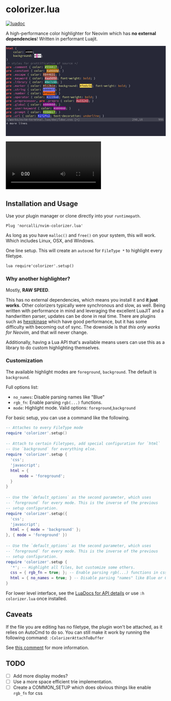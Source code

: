 # colorizer.lua

[![luadoc](https://img.shields.io/badge/luadoc-0.1-blue)](https://norcalli.github.io/luadoc/nvim-colorizer.lua/modules/colorizer.html)

A high-performance color highlighter for Neovim which has **no external dependencies**! Written in performant Luajit.

![Demo.gif](https://raw.githubusercontent.com/norcalli/github-assets/master/nvim-colorizer.lua-demo-short.gif)

![Demo.mp4](https://raw.githubusercontent.com/norcalli/github-assets/master/nvim-colorizer.lua-demo-short.mp4)

## Installation and Usage

Use your plugin manager or clone directly into your `runtimepath`.

```vim
Plug 'norcalli/nvim-colorizer.lua'
```

As long as you have `malloc()` and `free()` on your system, this will work. Which includes Linux, OSX, and Windows.

One line setup. This will create an `autocmd` for `FileType *` to highlight every filetype.

```vim
lua require'colorizer'.setup()
```

### Why another highlighter?

Mostly, **RAW SPEED**.

This has no external dependencies, which means you install it and **it just works**. Other colorizers typically were synchronous and slow, as well. Being written with performance in mind and leveraging the excellent LuaJIT and a handwritten parser, updates can be done in real time. There are plugins such as [hexokinase](https://github.com/RRethy/vim-hexokinase) which have good performance, but it has some difficulty with becoming out of sync. The downside is that *this only works for Neovim*, and that will never change.

Additionally, having a Lua API that's available means users can use this as a library to do custom highlighting themselves.

### Customization

The available highlight modes are `foreground`, `background`. The default is
`background`.

Full options list:
- `no_names`: Disable parsing names like "Blue"
- `rgb_fn`: Enable parsing `rgb(...)` functions.
- `mode`: Highlight mode. Valid options: `foreground`,`background`

For basic setup, you can use a command like the following.

```lua
-- Attaches to every FileType mode
require 'colorizer'.setup()

-- Attach to certain Filetypes, add special configuration for `html`
-- Use `background` for everything else.
require 'colorizer'.setup {
  'css';
  'javascript';
  html = {
	  mode = 'foreground';
  }
}

-- Use the `default_options` as the second parameter, which uses
-- `foreground` for every mode. This is the inverse of the previous
-- setup configuration.
require 'colorizer'.setup({
  'css';
  'javascript';
  html = { mode = 'background' };
}, { mode = 'foreground' })

-- Use the `default_options` as the second parameter, which uses
-- `foreground` for every mode. This is the inverse of the previous
-- setup configuration.
require 'colorizer'.setup {
  '*'; -- Highlight all files, but customize some others.
  css = { rgb_fn = true; }; -- Enable parsing rgb(...) functions in css.
  html = { no_names = true; } -- Disable parsing "names" like Blue or Gray
}
```


For lower level interface, see the [LuaDocs for API details](https://norcalli.github.io/luadoc/nvim-colorizer.lua/modules/colorizer.html) or use `:h colorizer.lua` once installed.

## Caveats

If the file you are editing has no filetype, the plugin won't be attached, as it relies on AutoCmd to do so. You can still make it work by running the following command:
`:ColorizerAttachToBuffer`

See [this comment](https://github.com/norcalli/nvim-colorizer.lua/issues/9#issuecomment-543742619) for more information.

## TODO

- [ ] Add more display modes?
- [ ] Use a more space efficient trie implementation.
- [ ] Create a COMMON_SETUP which does obvious things like enable `rgb_fn` for css
